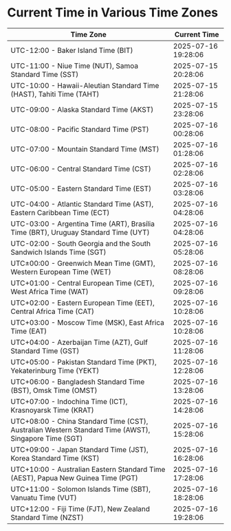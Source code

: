 # Current Time in Various Time Zones

| Time Zone | Current Time |
|-----------|--------------|
| UTC-12:00 - Baker Island Time (BIT) | 2025-07-16 19:28:06 |
| UTC-11:00 - Niue Time (NUT), Samoa Standard Time (SST) | 2025-07-15 20:28:06 |
| UTC-10:00 - Hawaii-Aleutian Standard Time (HAST), Tahiti Time (TAHT) | 2025-07-15 21:28:06 |
| UTC-09:00 - Alaska Standard Time (AKST) | 2025-07-15 23:28:06 |
| UTC-08:00 - Pacific Standard Time (PST) | 2025-07-16 00:28:06 |
| UTC-07:00 - Mountain Standard Time (MST) | 2025-07-16 01:28:06 |
| UTC-06:00 - Central Standard Time (CST) | 2025-07-16 02:28:06 |
| UTC-05:00 - Eastern Standard Time (EST) | 2025-07-16 03:28:06 |
| UTC-04:00 - Atlantic Standard Time (AST), Eastern Caribbean Time (ECT) | 2025-07-16 04:28:06 |
| UTC-03:00 - Argentina Time (ART), Brasília Time (BRT), Uruguay Standard Time (UYT) | 2025-07-16 04:28:06 |
| UTC-02:00 - South Georgia and the South Sandwich Islands Time (SGT) | 2025-07-16 05:28:06 |
| UTC±00:00 - Greenwich Mean Time (GMT), Western European Time (WET) | 2025-07-16 08:28:06 |
| UTC+01:00 - Central European Time (CET), West Africa Time (WAT) | 2025-07-16 09:28:06 |
| UTC+02:00 - Eastern European Time (EET), Central Africa Time (CAT) | 2025-07-16 10:28:06 |
| UTC+03:00 - Moscow Time (MSK), East Africa Time (EAT) | 2025-07-16 10:28:06 |
| UTC+04:00 - Azerbaijan Time (AZT), Gulf Standard Time (GST) | 2025-07-16 11:28:06 |
| UTC+05:00 - Pakistan Standard Time (PKT), Yekaterinburg Time (YEKT) | 2025-07-16 12:28:06 |
| UTC+06:00 - Bangladesh Standard Time (BST), Omsk Time (OMST) | 2025-07-16 13:28:06 |
| UTC+07:00 - Indochina Time (ICT), Krasnoyarsk Time (KRAT) | 2025-07-16 14:28:06 |
| UTC+08:00 - China Standard Time (CST), Australian Western Standard Time (AWST), Singapore Time (SGT) | 2025-07-16 15:28:06 |
| UTC+09:00 - Japan Standard Time (JST), Korea Standard Time (KST) | 2025-07-16 16:28:06 |
| UTC+10:00 - Australian Eastern Standard Time (AEST), Papua New Guinea Time (PGT) | 2025-07-16 17:28:06 |
| UTC+11:00 - Solomon Islands Time (SBT), Vanuatu Time (VUT) | 2025-07-16 18:28:06 |
| UTC+12:00 - Fiji Time (FJT), New Zealand Standard Time (NZST) | 2025-07-16 19:28:06 |
